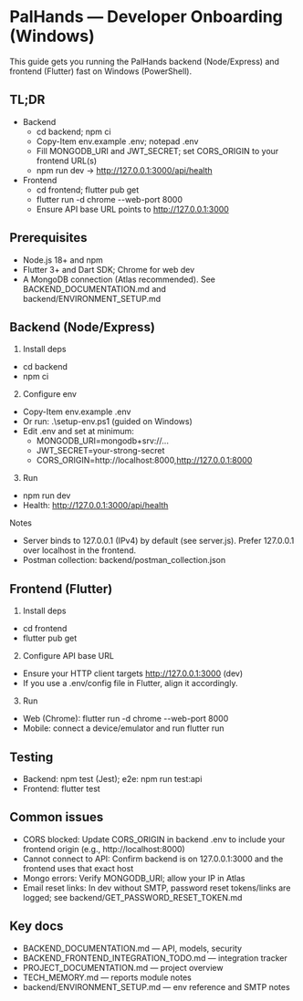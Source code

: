# PalHands — Developer Onboarding (Windows)

This guide gets you running the PalHands backend (Node/Express) and frontend (Flutter) fast on Windows (PowerShell).

## TL;DR

- Backend
  - cd backend; npm ci
  - Copy-Item env.example .env; notepad .env
  - Fill MONGODB_URI and JWT_SECRET; set CORS_ORIGIN to your frontend URL(s)
  - npm run dev → http://127.0.0.1:3000/api/health
- Frontend
  - cd frontend; flutter pub get
  - flutter run -d chrome --web-port 8000
  - Ensure API base URL points to http://127.0.0.1:3000

## Prerequisites

- Node.js 18+ and npm
- Flutter 3+ and Dart SDK; Chrome for web dev
- A MongoDB connection (Atlas recommended). See BACKEND_DOCUMENTATION.md and backend/ENVIRONMENT_SETUP.md

## Backend (Node/Express)

1) Install deps
- cd backend
- npm ci

2) Configure env
- Copy-Item env.example .env
- Or run: .\setup-env.ps1 (guided on Windows)
- Edit .env and set at minimum:
  - MONGODB_URI=mongodb+srv://...
  - JWT_SECRET=your-strong-secret
  - CORS_ORIGIN=http://localhost:8000,http://127.0.0.1:8000

3) Run
- npm run dev
- Health: http://127.0.0.1:3000/api/health

Notes
- Server binds to 127.0.0.1 (IPv4) by default (see server.js). Prefer 127.0.0.1 over localhost in the frontend.
- Postman collection: backend/postman_collection.json

## Frontend (Flutter)

1) Install deps
- cd frontend
- flutter pub get

2) Configure API base URL
- Ensure your HTTP client targets http://127.0.0.1:3000 (dev)
- If you use a .env/config file in Flutter, align it accordingly.

3) Run
- Web (Chrome): flutter run -d chrome --web-port 8000
- Mobile: connect a device/emulator and run flutter run

## Testing

- Backend: npm test (Jest); e2e: npm run test:api
- Frontend: flutter test

## Common issues

- CORS blocked: Update CORS_ORIGIN in backend .env to include your frontend origin (e.g., http://localhost:8000)
- Cannot connect to API: Confirm backend is on 127.0.0.1:3000 and the frontend uses that exact host
- Mongo errors: Verify MONGODB_URI; allow your IP in Atlas
- Email reset links: In dev without SMTP, password reset tokens/links are logged; see backend/GET_PASSWORD_RESET_TOKEN.md

## Key docs

- BACKEND_DOCUMENTATION.md — API, models, security
- BACKEND_FRONTEND_INTEGRATION_TODO.md — integration tracker
- PROJECT_DOCUMENTATION.md — project overview
- TECH_MEMORY.md — reports module notes
- backend/ENVIRONMENT_SETUP.md — env reference and SMTP notes
